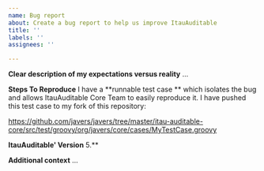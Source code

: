 ```yaml
---
name: Bug report
about: Create a bug report to help us improve ItauAuditable
title: ''
labels: ''
assignees: ''

---
```


**Clear description of my expectations versus reality**
...


**Steps To Reproduce**
I have a **runnable test case ** which isolates the bug and allows ItauAuditable Core Team to easily reproduce it. I have pushed this test case to my fork of this repository:

https://github.com/javers/javers/tree/master/itau-auditable-core/src/test/groovy/org/javers/core/cases/MyTestCase.groovy


**ItauAuditable' Version**
5.**


**Additional context**
...
